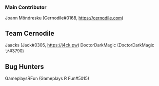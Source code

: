 ### Main Contributor
Joann Mõndresku (Cernodile#0168, https://cernodile.com)

## Team Cernodile
Jaacks (Jack#0305, https://j4ck.pw)
DoctorDarkMagic (DoctorDarkMagic ツ#3790)

## Bug Hunters
GameplaysRFun (Gameplays R Fun#5015)
